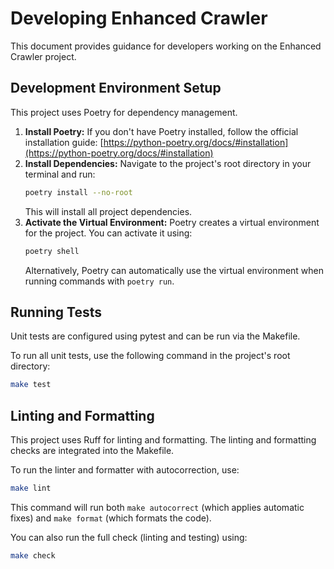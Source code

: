 # Developing Enhanced Crawler

This document provides guidance for developers working on the Enhanced Crawler project.

## Development Environment Setup

This project uses Poetry for dependency management.

1.  **Install Poetry:** If you don't have Poetry installed, follow the official installation guide: [https://python-poetry.org/docs/#installation](https://python-poetry.org/docs/#installation)
2.  **Install Dependencies:** Navigate to the project's root directory in your terminal and run:
    ```bash
    poetry install --no-root
    ```
    This will install all project dependencies.
3.  **Activate the Virtual Environment:** Poetry creates a virtual environment for the project. You can activate it using:
    ```bash
    poetry shell
    ```
    Alternatively, Poetry can automatically use the virtual environment when running commands with `poetry run`.

## Running Tests

Unit tests are configured using pytest and can be run via the Makefile.

To run all unit tests, use the following command in the project's root directory:

```bash
make test
```

## Linting and Formatting

This project uses Ruff for linting and formatting. The linting and formatting checks are integrated into the Makefile.

To run the linter and formatter with autocorrection, use:

```bash
make lint
```

This command will run both `make autocorrect` (which applies automatic fixes) and `make format` (which formats the code).

You can also run the full check (linting and testing) using:

```bash
make check